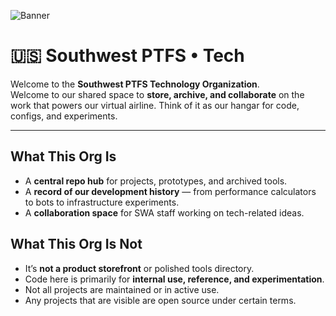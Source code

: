 ![Banner]()

# 🇺🇸 Southwest PTFS • Tech

Welcome to the **Southwest PTFS Technology Organization**.  
Welcome to our shared space to **store, archive, and collaborate** on the work that powers our virtual airline. Think of it as our hangar for code, configs, and experiments.

---

## What This Org Is
- A **central repo hub** for projects, prototypes, and archived tools.
- A **record of our development history** — from performance calculators to bots to infrastructure experiments.
- A **collaboration space** for SWA staff working on tech-related ideas.

## What This Org Is Not
- It’s **not a product storefront** or polished tools directory.  
- Code here is primarily for **internal use, reference, and experimentation**.  
- Not all projects are maintained or in active use.
- Any projects that are visible are open source under certain terms.
